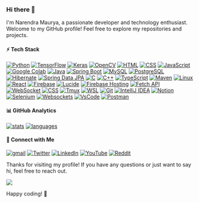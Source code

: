 ### Hi there 👋

I'm Narendra Maurya, a passionate developer and technology enthusiast. Welcome to my GitHub profile! Feel free to explore my repositories and projects.

#### ⚡ Tech Stack
[![Python](https://img.shields.io/badge/-Python-3776AB?style=flat&logo=python&logoColor=white)](#)
[![TensorFlow](https://img.shields.io/badge/-TensorFlow-FF6F00?style=flat&logo=tensorflow&logoColor=white)](#)
[![Keras](https://img.shields.io/badge/-Keras-D00000?style=flat&logo=keras&logoColor=white)](#)
[![OpenCV](https://img.shields.io/badge/-OpenCV-5C3EE8?style=flat&logo=opencv&logoColor=white)](#)
[![HTML](https://img.shields.io/badge/-HTML-E34F26?style=flat&logo=html5&logoColor=white)](#)
[![CSS](https://img.shields.io/badge/-CSS-1572B6?style=flat&logo=css3&logoColor=white)](#)
[![JavaScript](https://img.shields.io/badge/-JavaScript-F7DF1E?style=flat&logo=javascript&logoColor=black)](#)
[![Google Colab](https://img.shields.io/badge/-Google%20Colab-F9AB00?style=flat&logo=googlecolab&logoColor=white)](#)
[![Java](https://img.shields.io/badge/-Java-007396?style=flat&logo=java&logoColor=white)](#)
[![Spring Boot](https://img.shields.io/badge/-Spring%20Boot-6DB33F?style=flat&logo=springboot&logoColor=white)](#)
[![MySQL](https://img.shields.io/badge/-MySQL-4479A1?style=flat&logo=mysql&logoColor=white)](#)
[![PostgreSQL](https://img.shields.io/badge/-PostgreSQL-336791?style=flat&logo=postgresql&logoColor=white)](#)
[![Hibernate](https://img.shields.io/badge/-Hibernate-59666C?style=flat&logo=hibernate&logoColor=white)](#)
[![Spring Data JPA](https://img.shields.io/badge/-Spring%20Data%20JPA-6DB33F?style=flat&logo=spring&logoColor=white)](#)
[![C](https://img.shields.io/badge/-C-A8B9CC?style=flat&logo=c&logoColor=white)](#)
[![C++](https://img.shields.io/badge/-C++-00599C?style=flat&logo=c%2B%2B&logoColor=white)](#)
[![TypeScript](https://img.shields.io/badge/-TypeScript-007ACC?style=flat&logo=typescript&logoColor=white)](#)
[![Maven](https://img.shields.io/badge/-Maven-C71A36?style=flat&logo=apache-maven&logoColor=white)](#)
[![Linux](https://img.shields.io/badge/-Linux-FCC624?style=flat&logo=linux&logoColor=black)](#)
[![React](https://img.shields.io/badge/-React-61DAFB?style=flat&logo=react&logoColor=black)](#)
[![Firebase](https://img.shields.io/badge/-Firebase-FFCA28?style=flat&logo=firebase&logoColor=black)](#)
[![Lucide](https://img.shields.io/badge/-Lucide-FF7A02?style=flat&logo=lucide&logoColor=white)](#)
[![Firebase Hosting](https://img.shields.io/badge/-Firebase%20Hosting-FFA611?style=flat&logo=firebase&logoColor=black)](#)
[![Fetch API](https://img.shields.io/badge/-Fetch%20API-009688?style=flat&logo=fetchapi&logoColor=white)](#)
[![WebSocket](https://img.shields.io/badge/-WebSocket-0052cc?style=flat)](#)
[![CSS](https://img.shields.io/badge/-CSS-1572B6?style=flat&logo=css3&logoColor=white)](#)
[![Tmux](https://img.shields.io/badge/Tmux-1BB91F?style=flat&logo=tmux&logoColor=white)](https://github.com/tmux/tmux)
[![WSL](https://img.shields.io/badge/WSL-000000.svg?style=flat&logo=ubuntu&logoColor=white)](https://docs.microsoft.com/en-us/windows/wsl/)
[![Git](https://img.shields.io/badge/Git-E44C30?style=flat&logo=git&logoColor=white)](https://git-scm.com/)
[![IntelliJ IDEA](https://img.shields.io/badge/IntelliJ%20IDEA-FF1493.svg?style=flat&logo=intellij-idea&logoColor=white)](https://www.jetbrains.com/idea/)
[![Notion](https://img.shields.io/badge/Notion-000000.svg?style=flat&logo=notion&logoColor=white)](https://www.notion.so/)
[![Selenium](https://img.shields.io/badge/Selenium-43B02A.svg?style=flat&logo=selenium&logoColor=white)](https://www.selenium.dev/)
[![Websockets](https://img.shields.io/badge/Websockets-00ADEF.svg?style=flat&logo=websocket&logoColor=white)](https://developer.mozilla.org/en-US/docs/Web/API/WebSocket)
[![VsCode](https://img.shields.io/badge/Visual%20Studio%20Code-0078d7.svg?style=flat&logo=visual-studio-code&logoColor=white)](https://code.visualstudio.com/)
[![Postman](https://img.shields.io/badge/Postman-FF6C37.svg?style=flat&logo=postman&logoColor=white)](https://www.postman.com/)


#### 📊 GitHub Analytics

[![stats](https://github-readme-stats.vercel.app/api?username=Narennnnn&theme=gotham&show_icons=true&border_color=2e3440)](https://github.com/Narennnnn)
[![languages](https://github-readme-stats.vercel.app/api/top-langs/?username=Narennnnn&layout=compact&theme=gotham&border_color=2e3440&card_width=250)](https://github.com/Narennnnn)





#### 📱 Connect with Me

[![gmail](https://img.shields.io/badge/Gmail-D14836?style=flat&logo=gmail&logoColor=white)](mailto:mauryanarendra2003@gmail.com)
[![Twitter](https://img.shields.io/badge/-Twitter-1DA1F2?style=flat&logo=Twitter&logoColor=white)](https://twitter.com/devNarendraa)
[![LinkedIn](https://img.shields.io/badge/LinkedIn-0077B5?style=flat&logo=linkedin&logoColor=white)](https://www.linkedin.com/in/narendra-maurya-01/)
[![YouTube](https://img.shields.io/badge/YouTube-FF0000?style=flat&logo=youtube&logoColor=white)](https://www.youtube.com/@narendramauryaa)
[![Reddit](https://img.shields.io/badge/-Reddit-FF4500?style=flat&logo=reddit&logoColor=white)](https://www.reddit.com/user/curious_geeks)



Thanks for visiting my profile! If you have any questions or just want to say hi, feel free to reach out.


![](https://komarev.com/ghpvc/?username=Narennnnn&color=yellow)

Happy coding! 🚀 
